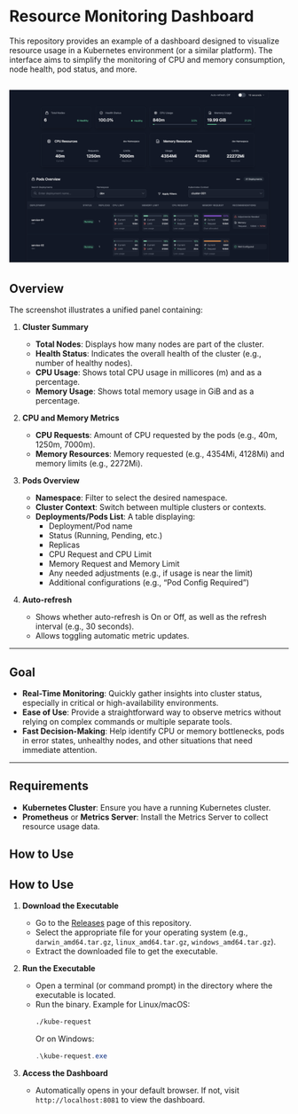 # Resource Monitoring Dashboard

This repository provides an example of a dashboard designed to visualize resource usage in a Kubernetes environment (or a similar platform). The interface aims to simplify the monitoring of CPU and memory consumption, node health, pod status, and more.

![](./docs/image.png)
---

## Overview

The screenshot illustrates a unified panel containing:

1. **Cluster Summary**  
   - **Total Nodes**: Displays how many nodes are part of the cluster.  
   - **Health Status**: Indicates the overall health of the cluster (e.g., number of healthy nodes).  
   - **CPU Usage**: Shows total CPU usage in millicores (m) and as a percentage.  
   - **Memory Usage**: Shows total memory usage in GiB and as a percentage.

2. **CPU and Memory Metrics**  
   - **CPU Requests**: Amount of CPU requested by the pods (e.g., 40m, 1250m, 7000m).  
   - **Memory Resources**: Memory requested (e.g., 4354Mi, 4128Mi) and memory limits (e.g., 2272Mi).

3. **Pods Overview**  
   - **Namespace**: Filter to select the desired namespace.  
   - **Cluster Context**: Switch between multiple clusters or contexts.  
   - **Deployments/Pods List**: A table displaying:
     - Deployment/Pod name  
     - Status (Running, Pending, etc.)  
     - Replicas  
     - CPU Request and CPU Limit  
     - Memory Request and Memory Limit  
     - Any needed adjustments (e.g., if usage is near the limit)  
     - Additional configurations (e.g., “Pod Config Required”)

4. **Auto-refresh**  
   - Shows whether auto-refresh is On or Off, as well as the refresh interval (e.g., 30 seconds).  
   - Allows toggling automatic metric updates.

---

## Goal

- **Real-Time Monitoring**: Quickly gather insights into cluster status, especially in critical or high-availability environments.  
- **Ease of Use**: Provide a straightforward way to observe metrics without relying on complex commands or multiple separate tools.  
- **Fast Decision-Making**: Help identify CPU or memory bottlenecks, pods in error states, unhealthy nodes, and other situations that need immediate attention.

---
## Requirements
- **Kubernetes Cluster**: Ensure you have a running Kubernetes cluster.
-  **Prometheus** or **Metrics Server**: Install the Metrics Server to collect resource usage data.

## How to Use

## How to Use

1. **Download the Executable**  
   - Go to the [Releases](https://github.com/ArthurMaverick/kube-request/releases) page of this repository.  
   - Select the appropriate file for your operating system (e.g., `darwin_amd64.tar.gz`, `linux_amd64.tar.gz`, `windows_amd64.tar.gz`).  
   - Extract the downloaded file to get the executable.

2. **Run the Executable**  
   - Open a terminal (or command prompt) in the directory where the executable is located.  
   - Run the binary. Example for Linux/macOS:  
     ```bash
     ./kube-request
     ```
     Or on Windows:
     ```powershell
     .\kube-request.exe
      ```
3. **Access the Dashboard**  
   - Automatically opens in your default browser. If not, visit `http://localhost:8081` to view the dashboard.